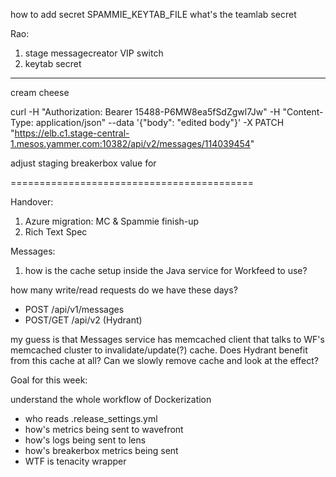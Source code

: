 how to add secret SPAMMIE_KEYTAB_FILE
what's the teamlab secret

Rao: 
1. stage messagecreator VIP switch
2. keytab secret

-------

cream cheese

curl -H "Authorization: Bearer 15488-P6MW8ea5fSdZgwl7Jw" -H "Content-Type: application/json" --data '{"body": "edited body"}' -X PATCH "https://elb.c1.stage-central-1.mesos.yammer.com:10382/api/v2/messages/114039454"


adjust staging breakerbox value for 

==========================================

Handover:

1. Azure migration: MC & Spammie finish-up
2. Rich Text Spec


Messages:
1. how is the cache setup inside the Java service for Workfeed to use?

how many write/read requests do we have these days?
- POST /api/v1/messages
- POST/GET /api/v2 (Hydrant)

my guess is that Messages service has memcached client that talks to WF's memcached cluster to invalidate/update(?) cache.
Does Hydrant benefit from this cache at all?
Can we slowly remove cache and look at the effect?

Goal for this week: 

understand the whole workflow of Dockerization
- who reads .release_settings.yml
- how's metrics being sent to wavefront
- how's logs being sent to lens
- how's breakerbox metrics being sent
- WTF is tenacity wrapper